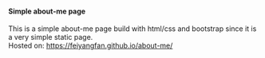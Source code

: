 #### Simple about-me page

This is a simple about-me page build with html/css and bootstrap since it is a very simple static page.  
Hosted on: https://feiyangfan.github.io/about-me/
